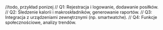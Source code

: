 //todo, przykład ponizej
// Q1: Rejestracja i logowanie, dodawanie posiłków.
// Q2: Śledzenie kalorii i makroskładników, generowanie raportów.
// Q3: Integracja z urządzeniami zewnętrznymi (np. smartwatche).
// Q4: Funkcje społecznościowe, analizy trendów.